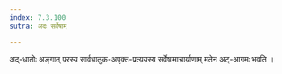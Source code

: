 ```yaml
---
index: 7.3.100
sutra: अदः सर्वेषाम्

---
```

अद्-धातोः अङ्गात् परस्य सार्वधातुक-अपृक्त-प्रत्ययस्य सर्वेषामाचार्याणाम् मतेन अट्-आगमः भवति ।